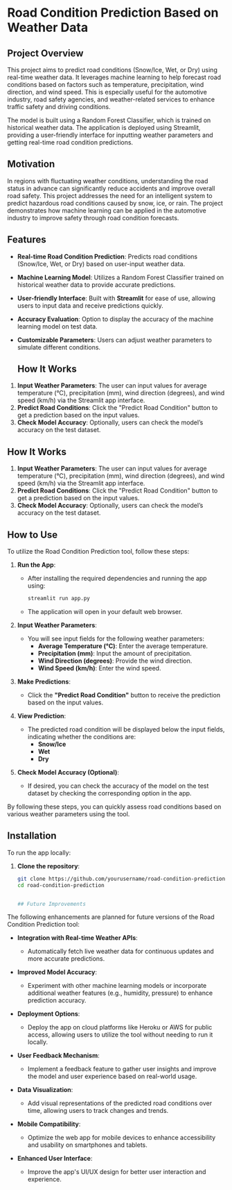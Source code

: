# Road Condition Prediction Based on Weather Data
## Project Overview
This project aims to predict road conditions (Snow/Ice, Wet, or Dry) using real-time weather data. It leverages machine learning to help forecast road conditions based on factors such as temperature, precipitation, wind direction, and wind speed. This is especially useful for the automotive industry, road safety agencies, and weather-related services to enhance traffic safety and driving conditions.

The model is built using a Random Forest Classifier, which is trained on historical weather data. The application is deployed using Streamlit, providing a user-friendly interface for inputting weather parameters and getting real-time road condition predictions.

## Motivation
In regions with fluctuating weather conditions, understanding the road status in advance can significantly reduce accidents and improve overall road safety. This project addresses the need for an intelligent system to predict hazardous road conditions caused by snow, ice, or rain. The project demonstrates how machine learning can be applied in the automotive industry to improve safety through road condition forecasts.

## Features

- **Real-time Road Condition Prediction**: Predicts road conditions (Snow/Ice, Wet, or Dry) based on user-input weather data.
- **Machine Learning Model**: Utilizes a Random Forest Classifier trained on historical weather data to provide accurate predictions.
- **User-friendly Interface**: Built with **Streamlit** for ease of use, allowing users to input data and receive predictions quickly.
- **Accuracy Evaluation**: Option to display the accuracy of the machine learning model on test data.
- **Customizable Parameters**: Users can adjust weather parameters to simulate different conditions.

  ## How It Works

1. **Input Weather Parameters**: The user can input values for average temperature (°C), precipitation (mm), wind direction (degrees), and wind speed (km/h) via the Streamlit app interface.
2. **Predict Road Conditions**: Click the "Predict Road Condition" button to get a prediction based on the input values.
3. **Check Model Accuracy**: Optionally, users can check the model’s accuracy on the test dataset.

## How It Works

1. **Input Weather Parameters**: The user can input values for average temperature (°C), precipitation (mm), wind direction (degrees), and wind speed (km/h) via the Streamlit app interface.
2. **Predict Road Conditions**: Click the "Predict Road Condition" button to get a prediction based on the input values.
3. **Check Model Accuracy**: Optionally, users can check the model’s accuracy on the test dataset.

## How to Use

To utilize the Road Condition Prediction tool, follow these steps:

1. **Run the App**:
   - After installing the required dependencies and running the app using:
     ```bash
     streamlit run app.py
     ```
   - The application will open in your default web browser.

2. **Input Weather Parameters**:
   - You will see input fields for the following weather parameters:
     - **Average Temperature (°C)**: Enter the average temperature.
     - **Precipitation (mm)**: Input the amount of precipitation.
     - **Wind Direction (degrees)**: Provide the wind direction.
     - **Wind Speed (km/h)**: Enter the wind speed.

3. **Make Predictions**:
   - Click the **"Predict Road Condition"** button to receive the prediction based on the input values.

4. **View Prediction**:
   - The predicted road condition will be displayed below the input fields, indicating whether the conditions are:
     - **Snow/Ice**
     - **Wet**
     - **Dry**

5. **Check Model Accuracy (Optional)**:
   - If desired, you can check the accuracy of the model on the test dataset by checking the corresponding option in the app.

By following these steps, you can quickly assess road conditions based on various weather parameters using the tool.


## Installation

To run the app locally:

1. **Clone the repository**:
   ```bash
   git clone https://github.com/yourusername/road-condition-prediction.git
   cd road-condition-prediction


   ## Future Improvements

The following enhancements are planned for future versions of the Road Condition Prediction tool:

- **Integration with Real-time Weather APIs**: 
  - Automatically fetch live weather data for continuous updates and more accurate predictions.
  
- **Improved Model Accuracy**: 
  - Experiment with other machine learning models or incorporate additional weather features (e.g., humidity, pressure) to enhance prediction accuracy.
  
- **Deployment Options**: 
  - Deploy the app on cloud platforms like Heroku or AWS for public access, allowing users to utilize the tool without needing to run it locally.
  
- **User Feedback Mechanism**: 
  - Implement a feedback feature to gather user insights and improve the model and user experience based on real-world usage.
  
- **Data Visualization**: 
  - Add visual representations of the predicted road conditions over time, allowing users to track changes and trends.

- **Mobile Compatibility**: 
  - Optimize the web app for mobile devices to enhance accessibility and usability on smartphones and tablets.

- **Enhanced User Interface**: 
  - Improve the app's UI/UX design for better user interaction and experience.





